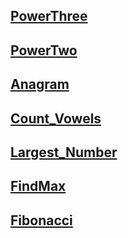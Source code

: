 ## [PowerThree](https://namastedev.com/practice/power-of-three)

## [PowerTwo](https://namastedev.com/practice/power-of-two)

## [Anagram](https://namastedev.com/practice/anagram-checker)

## [Count_Vowels](https://namastedev.com/practice/count-vowels)

## [Largest_Number](https://namastedev.com/practice/largest-number-formed)

## [FindMax](https://namastedev.com/practice/findmaxnumber)


## [Fibonacci](https://namastedev.com/practice/fibonacci-series)